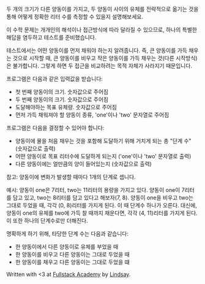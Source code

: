 두 개의 크기가 다른 양동이를 가지고, 두 양동이 사이의 유체를 전략적으로 옮기는 것을 통해 어떻게 정확한 리터 수를 측정할 수 있을지 설명해보세요.

이 수학 문제는 개개인의 해석이나 접근방식에 따라 달라질 수 있으므로, 하나의 특별한 해답을 염두하고 테스트를 준비했습니다.

테스트에서는 어떤 양동이를 먼저 채워야 하는지 알려줍니다. 즉, 큰 양동이를 가득 채우는 것으로 시작할 때, 큰 양동이를 비우고 작은 양동이를 가득 채우는 것(다른 시작방식)은 불가합니다. 그렇게 하면 두 접근을 비교하려는 목적 자체가 사라지기 때문입니다.

프로그램은 다음과 같은 입력값을 받습니다:

- 첫 번째 양동이의 크기. 숫자값으로 주어짐
- 두 번째 양동이의 크기. 숫자값으로 주어짐
- 도달해야하는 목표 유체량. 숫자값으로 주어짐
- 먼저 가득 채워져야 할 양동이 종류, 'one'이나 'two' 문자열로 주어짐

프로그램은 다음을 결정할 수 있어야 합니다:
- 양동이에 물을 처음 채우는 것을 포함해 도달하기 위해 거치게 되는 총 "단계 수" (숫자값으로 출력)
- 어떤 양동이로 목표 리터수에 도달하게 되는지 ('one'이나 'two' 문자열로 출력)
- 다른 양동이에는 얼만큼의 양이 들어있는지 (숫자값으로 출력)

참고: 양동이에 변화가 발생할 때마다 1개의 단계로 셉니다.

예시:
양동이 one은 7리터, two는 11리터의 용량을 가지고 있다. 양동이 one이 7리터를 담고 있고, two는 8리터를 담고 있다고 해보자(7, 8). 양동이 one을 비우고 two는 그대로 두었을 때, 각각 (0, 8)리터를 가지게 된다. 이 때 단계수 하나가 오른다. 대신에, 양동이 one의 유체를 two에 가득 찰 때까지 채운다면, 각각 (4, 11)리터를 가지게 된다. 이 또한 하나의 단계수로만 더해진다.

명확하게 하기 위해, 타당한 단계 수는 다음과 같습니다:

- 한 양동이에서 다른 양동이로 유체를 부었을 때
- 한 양동이를 비우고 다른 양동이는 그대로 두었을 때
- 한 양동이를 채우고 다른 양동이는 그대로 두었을 떄

Written with <3 at [Fullstack Academy](http://www.fullstackacademy.com/) by [Lindsay](http://lindsaylevine.com).